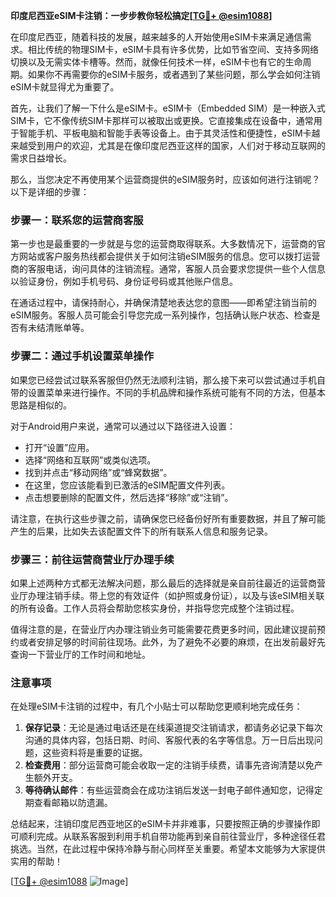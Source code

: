 **印度尼西亚eSIM卡注销：一步步教你轻松搞定[[TG💪+ @esim1088](https://t.me/s/esim1088)]**

在印度尼西亚，随着科技的发展，越来越多的人开始使用eSIM卡来满足通信需求。相比传统的物理SIM卡，eSIM卡具有许多优势，比如节省空间、支持多网络切换以及无需实体卡槽等。然而，就像任何技术一样，eSIM卡也有它的生命周期。如果你不再需要你的eSIM卡服务，或者遇到了某些问题，那么学会如何注销eSIM卡就显得尤为重要了。

首先，让我们了解一下什么是eSIM卡。eSIM卡（Embedded SIM）是一种嵌入式SIM卡，它不像传统SIM卡那样可以被取出或更换。它直接集成在设备中，通常用于智能手机、平板电脑和智能手表等设备上。由于其灵活性和便捷性，eSIM卡越来越受到用户的欢迎，尤其是在像印度尼西亚这样的国家，人们对于移动互联网的需求日益增长。

那么，当您决定不再使用某个运营商提供的eSIM服务时，应该如何进行注销呢？以下是详细的步骤：

### 步骤一：联系您的运营商客服

第一步也是最重要的一步就是与您的运营商取得联系。大多数情况下，运营商的官方网站或客户服务热线都会提供关于如何注销eSIM服务的信息。您可以拨打运营商的客服电话，询问具体的注销流程。通常，客服人员会要求您提供一些个人信息以验证身份，例如手机号码、身份证号码或其他账户信息。

在通话过程中，请保持耐心，并确保清楚地表达您的意图——即希望注销当前的eSIM服务。客服人员可能会引导您完成一系列操作，包括确认账户状态、检查是否有未结清账单等。

### 步骤二：通过手机设置菜单操作

如果您已经尝试过联系客服但仍然无法顺利注销，那么接下来可以尝试通过手机自带的设置菜单来进行操作。不同的手机品牌和操作系统可能有不同的方法，但基本思路是相似的。

对于Android用户来说，通常可以通过以下路径进入设置：
- 打开“设置”应用。
- 选择“网络和互联网”或类似选项。
- 找到并点击“移动网络”或“蜂窝数据”。
- 在这里，您应该能看到已激活的eSIM配置文件列表。
- 点击想要删除的配置文件，然后选择“移除”或“注销”。

请注意，在执行这些步骤之前，请确保您已经备份好所有重要数据，并且了解可能产生的后果，比如失去该配置文件下的所有联系人信息和服务记录。

### 步骤三：前往运营商营业厅办理手续

如果上述两种方式都无法解决问题，那么最后的选择就是亲自前往最近的运营商营业厅办理注销手续。带上您的有效证件（如护照或身份证），以及与该eSIM相关联的所有设备。工作人员将会帮助您核实身份，并指导您完成整个注销过程。

值得注意的是，在营业厅内办理注销业务可能需要花费更多时间，因此建议提前预约或者安排足够的时间前往现场。此外，为了避免不必要的麻烦，在出发前最好先查询一下营业厅的工作时间和地址。

### 注意事项

在处理eSIM卡注销的过程中，有几个小贴士可以帮助您更顺利地完成任务：
1. **保存记录**：无论是通过电话还是在线渠道提交注销请求，都请务必记录下每次沟通的具体内容，包括日期、时间、客服代表的名字等信息。万一日后出现问题，这些资料将是重要的证据。
2. **检查费用**：部分运营商可能会收取一定的注销手续费，请事先咨询清楚以免产生额外开支。
3. **等待确认邮件**：有些运营商会在成功注销后发送一封电子邮件通知您，记得定期查看邮箱以防遗漏。

总结起来，注销印度尼西亚地区的eSIM卡并非难事，只要按照正确的步骤操作即可顺利完成。从联系客服到利用手机自带功能再到亲自前往营业厅，多种途径任君挑选。当然，在此过程中保持冷静与耐心同样至关重要。希望本文能够为大家提供实用的帮助！

[[TG💪+ @esim1088](https://t.me/s/esim1088) ![Image](https://i.postimg.cc/4NQfJmqS/Snipaste-2025-05-13-00-14-12.png)]